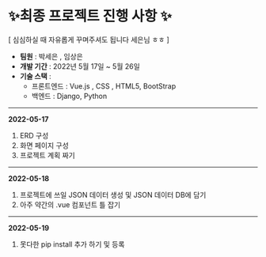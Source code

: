 # ✨최종 프로젝트 진행 사항 ✨

[ 심심하실 때 자유롭게 꾸며주셔도 됩니다 세은님 ㅎㅎ ]



- **팀원** : 박세은 , 임상은
- **개발 기간** : 2022년 5월 17일 ~ 5월 26일
- **기술 스택** : 
  - 프론트엔드 : Vue.js , CSS , HTML5, BootStrap
  - 백엔드 : Django, Python

--------------------------------------

**2022-05-17**

1. ERD 구성
2. 화면 페이지 구성
3. 프로젝트 계획 짜기

---------------------------------------------------

**2022-05-18**

1. 프로젝트에 쓰일 JSON 데이터 생성 및 JSON 데이터 DB에 담기
2. 아주 약간의 .vue 컴포넌트 틀 잡기

---------------------------------------

**2022-05-19**

1. 못다한 pip install 추가 하기 및 등록
